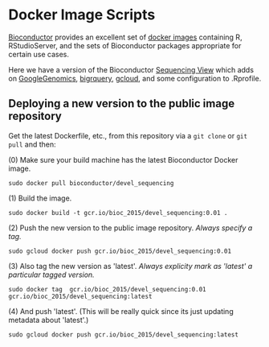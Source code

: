 Docker Image Scripts
=============================================

[Bioconductor](http://www.bioconductor.org/) provides an excellent set of [docker images](http://www.bioconductor.org/help/docker/) containing R, RStudioServer, and the sets of Bioconductor packages appropriate for certain use cases.

Here we have a version of the Bioconductor [Sequencing View](http://www.bioconductor.org/packages/release/BiocViews.html#___Sequencing) which adds on [GoogleGenomics](http://bioconductor.org/packages/release/bioc/html/GoogleGenomics.html), [bigrquery](http://cran.r-project.org/web/packages/bigrquery/index.html), [gcloud](https://cloud.google.com/sdk/gcloud/), and some configuration to .Rprofile.

Deploying a new version to the public image repository
------------------------------------------------------
Get the latest Dockerfile, etc., from this repository via a `git clone` or `git pull` and then:

(0) Make sure your build machine has the latest Bioconductor Docker image.
```
sudo docker pull bioconductor/devel_sequencing
```

(1) Build the image.
```
sudo docker build -t gcr.io/bioc_2015/devel_sequencing:0.01 .
```

(2) Push the new version to the public image repository.  *Always specify a tag.*
```
sudo gcloud docker push gcr.io/bioc_2015/devel_sequencing:0.01
```

(3) Also tag the new version as 'latest'.  *Always explicity mark as 'latest' a particular tagged version.*
```
sudo docker tag  gcr.io/bioc_2015/devel_sequencing:0.01 gcr.io/bioc_2015/devel_sequencing:latest
```

(4) And push 'latest'. (This will be really quick since its just updating metadata about 'latest'.)
```
sudo gcloud docker push gcr.io/bioc_2015/devel_sequencing:latest 
```
